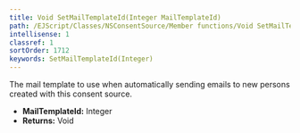 ```yaml
---
title: Void SetMailTemplateId(Integer MailTemplateId)
path: /EJScript/Classes/NSConsentSource/Member functions/Void SetMailTemplateId(Integer p_0)
intellisense: 1
classref: 1
sortOrder: 1712
keywords: SetMailTemplateId(Integer)
---
```



The mail template to use when automatically sending emails to new persons created with this consent source.



* **MailTemplateId:** Integer
* **Returns:** Void


